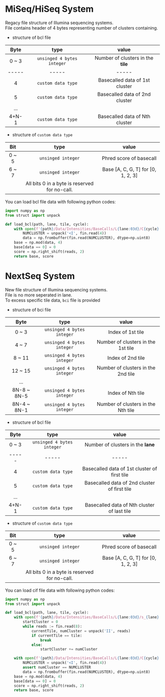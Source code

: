 # MiSeq/HiSeq System

Regacy file structure of Illumina sequencing systems.  
File contains header of 4 bytes representing number of clusters containing.

* structure of bcl file

Byte | type | value
:---:|:---:|:---:
0 ~ 3 | `unsinged 4 bytes integer` |Number of clusters in the **tile**
-----|-----|-----
4 | `custom data type` | Basecalled data of 1st cluster
5| `custom data type` | Basecalled data of 2nd cluster
...||
4+N-1 | `custom data type` | Basecalled data of Nth cluster

* structure of `custom data type`

Bit | type | value
:---:|:---:|:---:
0 ~ 5 | `unsinged integer` | Phred score of basecall
6 ~ 7 | `unsinged integer` | Base [A, C, G, T] for [0, 1, 2, 3]
||All bits 0 in a byte is reserved for no-call.



You can load bcl file data with following python codes:
```python
import numpy as np
from struct import unpack

def load_bcl(path, lane, tile, cycle):
    with open(f'{path}/Data/Intensities/BaseCalls/L{lane:03d}/C{cycle}.1/s_{lane}_{tile}.bcl.gz', 'rb') as fin:
        NUMCLUSTER = unpack('<I', fin.read(4))
        data = np.frombuffer(fin.read(NUMCLUSTER), dtype=np.uint8)
    base = np.mod(data, 4)
    base[data == 0] = 0
    score = np.right_shift(reads, 2)
    return base, score
```

# NextSeq System

New file structure of Illumina sequencing systems.  
File is no more seperated in lane.  
To excess specific tile data, `bci` file is provided

* structure of bci file

Byte | type | value
:---:|:---:|:---:
0 ~ 3 | `unsinged 4 bytes integer` | Index of 1st tile
4 ~ 7 | `unsinged 4 bytes integer` | Number of clusters in the 1st tile
8 ~ 11 | `unsinged 4 bytes integer` | Index of 2nd tile
12 ~ 15 | `unsinged 4 bytes integer` | Number of clusters in the 2nd tile
...||
8N-8 ~ 8N-5 | `unsinged 4 bytes integer` | Index of Nth tile
8N-4 ~ 8N-1 | `unsinged 4 bytes integer` | Number of clusters in the Nth tile

* structure of bcl file

Byte | type | value
:---:|:---:|:---:
0 ~ 3 | `unsinged 4 bytes integer` |Number of clusters in the **lane**
-----|-----|-----
4 | `custom data type` | Basecalled data of 1st cluster of first tile
5| `custom data type` | Basecalled data of 2nd cluster of first tile
...||
4+N-1 | `custom data type` | Basecalled data of Nth cluster of last tile

* structure of `custom data type`

Bit | type | value
:---:|:---:|:---:
0 ~ 5 | `unsinged integer` | Phred score of basecall
6 ~ 7 | `unsinged integer` | Base [A, C, G, T] for [0, 1, 2, 3]
||All bits 0 in a byte is reserved for no-call.

You can load cif file data with following python codes:
```python
import numpy as np
from struct import unpack

def load_bcl(path, lane, tile, cycle):
    with open(f'{path}/Data/Intensities/BaseCalls/L{lane:03d}/s_{lane}.bci', 'rb') as fin:
        startCluster = 0
        while reads := fin.read(8):
            currentTile, numCluster = unpack('II', reads)
            if currentTile == tile:
                break
            else:
                startCluster += numCluster

    with open(f'{path}/Data/Intensities/BaseCalls/L{lane:03d}/C{cycle}.1/s_{lane}_{tile}.bcl.bgzf', 'rb') as fin:
        NUMCLUSTER = unpack('<I', fin.read(4))
        assert numCluster == NUMCLUSTER
        data = np.frombuffer(fin.read(NUMCLUSTER), dtype=np.uint8)
    base = np.mod(data, 4)
    base[data == 0] = 0
    score = np.right_shift(reads, 2)
    return base, score
```